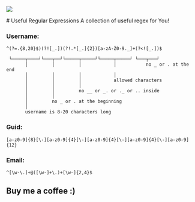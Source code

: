 <div style:"text-align:center;">
<p>
    <a href="#buy-me-a-coffee-" target="_blank"><img src="https://badgen.net/badge/icon/buymeacoffee/green?icon=buymeacoffee&label"/></a>
</p>
</div>
# Useful Regular Expressions
A collection of useful regex for You!

### Username:
```
^(?=.{8,20}$)(?![_.])(?!.*[_.]{2})[a-zA-Z0-9._]+(?<![_.])$

 └─────┬────┘└───┬──┘└─────┬─────┘└─────┬─────┘ └───┬───┘
       │         │         │            │           no _ or . at the end
       │         │         │            │
       │         │         │            allowed characters
       │         │         │
       │         │         no __ or _. or ._ or .. inside
       │         │
       │         no _ or . at the beginning
       │
       username is 8-20 characters long
```

### Guid:
```
[a-z0-9]{8}[\-][a-z0-9]{4}[\-][a-z0-9]{4}[\-][a-z0-9]{4}[\-][a-z0-9]{12}
```

### Email:
```
^[\w-\.]+@([\w-]+\.)+[\w-]{2,4}$
```

## Buy me a coffee :)
